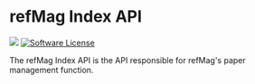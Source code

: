 # refMag Index API
![](https://github.com/wakatakeru/refmag-index-api/workflows/Go/badge.svg?branch=master)
[![Software License](https://img.shields.io/badge/license-MIT-blue.svg)](LICENSE)


The refMag Index API is the API responsible for refMag's paper management function.
